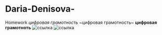 # Daria-Denisova-
Homework 
_цифровая грамотность_ 
~цифровая грамотность~
**цифровая грамотноть**
![ссылка](https://goo.gl/images/WDureg)
![ссылка](http://www.gandex.ru/upl/oboi/u1752_6263_04.jpg)
